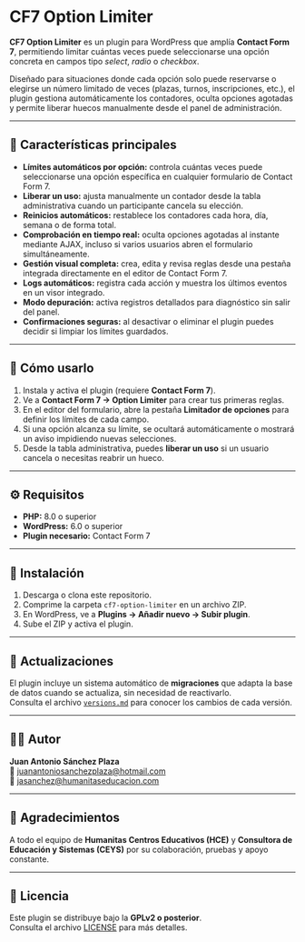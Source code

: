 # CF7 Option Limiter

**CF7 Option Limiter** es un plugin para WordPress que amplía **Contact Form 7**, permitiendo limitar cuántas veces puede seleccionarse una opción concreta en campos tipo *select*, *radio* o *checkbox*.

Diseñado para situaciones donde cada opción solo puede reservarse o elegirse un número limitado de veces (plazas, turnos, inscripciones, etc.), el plugin gestiona automáticamente los contadores, oculta opciones agotadas y permite liberar huecos manualmente desde el panel de administración.

---

## 🚀 Características principales

- **Límites automáticos por opción:** controla cuántas veces puede seleccionarse una opción específica en cualquier formulario de Contact Form 7.  
- **Liberar un uso:** ajusta manualmente un contador desde la tabla administrativa cuando un participante cancela su elección.  
- **Reinicios automáticos:** restablece los contadores cada hora, día, semana o de forma total.  
- **Comprobación en tiempo real:** oculta opciones agotadas al instante mediante AJAX, incluso si varios usuarios abren el formulario simultáneamente.  
- **Gestión visual completa:** crea, edita y revisa reglas desde una pestaña integrada directamente en el editor de Contact Form 7.  
- **Logs automáticos:** registra cada acción y muestra los últimos eventos en un visor integrado.  
- **Modo depuración:** activa registros detallados para diagnóstico sin salir del panel.  
- **Confirmaciones seguras:** al desactivar o eliminar el plugin puedes decidir si limpiar los límites guardados.  

---

## 🧭 Cómo usarlo

1. Instala y activa el plugin (requiere **Contact Form 7**).  
2. Ve a **Contact Form 7 → Option Limiter** para crear tus primeras reglas.  
3. En el editor del formulario, abre la pestaña **Limitador de opciones** para definir los límites de cada campo.  
4. Si una opción alcanza su límite, se ocultará automáticamente o mostrará un aviso impidiendo nuevas selecciones.  
5. Desde la tabla administrativa, puedes **liberar un uso** si un usuario cancela o necesitas reabrir un hueco.  

---

## ⚙️ Requisitos

- **PHP:** 8.0 o superior  
- **WordPress:** 6.0 o superior  
- **Plugin necesario:** Contact Form 7  

---

## 🧩 Instalación

1. Descarga o clona este repositorio.  
2. Comprime la carpeta `cf7-option-limiter` en un archivo ZIP.  
3. En WordPress, ve a **Plugins → Añadir nuevo → Subir plugin**.  
4. Sube el ZIP y activa el plugin.  

---

## 🧪 Actualizaciones

El plugin incluye un sistema automático de **migraciones** que adapta la base de datos cuando se actualiza, sin necesidad de reactivarlo.  
Consulta el archivo [`versions.md`](versions.md) para conocer los cambios de cada versión.

---

## 🧑‍💻 Autor

**Juan Antonio Sánchez Plaza**  
📧 [juanantoniosanchezplaza@hotmail.com](mailto:juanantoniosanchezplaza@hotmail.com)  
📧 [jasanchez@humanitaseducacion.com](mailto:jasanchez@humanitaseducacion.com)

---

## 💙 Agradecimientos

A todo el equipo de **Humanitas Centros Educativos (HCE)** y **Consultora de Educación y Sistemas (CEYS)** por su colaboración, pruebas y apoyo constante.

---

## 📄 Licencia

Este plugin se distribuye bajo la **GPLv2 o posterior**.  
Consulta el archivo [LICENSE](LICENSE) para más detalles.
